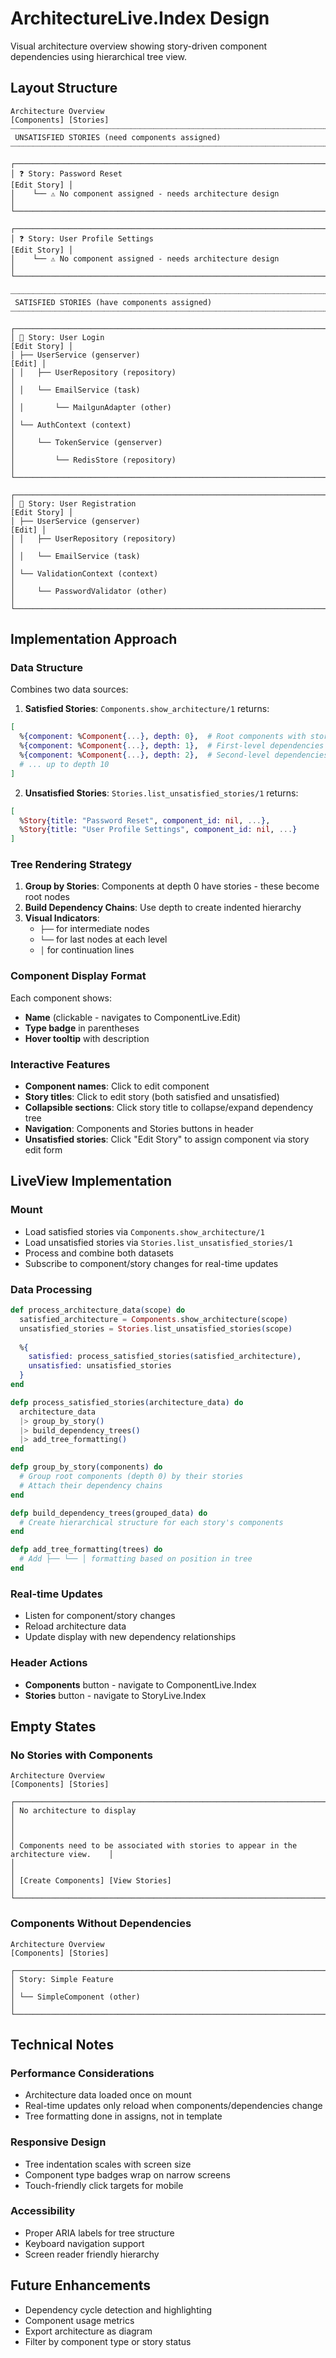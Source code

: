 # ArchitectureLive.Index Design

Visual architecture overview showing story-driven component dependencies using hierarchical tree view.

## Layout Structure

```
Architecture Overview                                            [Components] [Stories]
┈┈┈┈┈┈┈┈┈┈┈┈┈┈┈┈┈┈┈┈┈┈┈┈┈┈┈┈┈┈┈┈┈┈┈┈┈┈┈┈┈┈┈┈┈┈┈┈┈┈┈┈┈┈┈┈┈┈┈┈┈┈┈┈┈┈┈┈┈┈┈┈┈┈┈┈┈┈┈┈┈┈┈
 UNSATISFIED STORIES (need components assigned)
┈┈┈┈┈┈┈┈┈┈┈┈┈┈┈┈┈┈┈┈┈┈┈┈┈┈┈┈┈┈┈┈┈┈┈┈┈┈┈┈┈┈┈┈┈┈┈┈┈┈┈┈┈┈┈┈┈┈┈┈┈┈┈┈┈┈┈┈┈┈┈┈┈┈┈┈┈┈┈┈┈┈┈

┌─────────────────────────────────────────────────────────────────────────────────────┐
│ ❓ Story: Password Reset                                                [Edit Story] │
│    └── ⚠️ No component assigned - needs architecture design                         │
└─────────────────────────────────────────────────────────────────────────────────────┘

┌─────────────────────────────────────────────────────────────────────────────────────┐
│ ❓ Story: User Profile Settings                                         [Edit Story] │
│    └── ⚠️ No component assigned - needs architecture design                         │
└─────────────────────────────────────────────────────────────────────────────────────┘

┈┈┈┈┈┈┈┈┈┈┈┈┈┈┈┈┈┈┈┈┈┈┈┈┈┈┈┈┈┈┈┈┈┈┈┈┈┈┈┈┈┈┈┈┈┈┈┈┈┈┈┈┈┈┈┈┈┈┈┈┈┈┈┈┈┈┈┈┈┈┈┈┈┈┈┈┈┈┈┈┈┈┈
 SATISFIED STORIES (have components assigned)
┈┈┈┈┈┈┈┈┈┈┈┈┈┈┈┈┈┈┈┈┈┈┈┈┈┈┈┈┈┈┈┈┈┈┈┈┈┈┈┈┈┈┈┈┈┈┈┈┈┈┈┈┈┈┈┈┈┈┈┈┈┈┈┈┈┈┈┈┈┈┈┈┈┈┈┈┈┈┈┈┈┈┈

┌─────────────────────────────────────────────────────────────────────────────────────┐
│ 📖 Story: User Login                                                    [Edit Story] │
│ ├── UserService (genserver)                                           [Edit] │
│ │   ├── UserRepository (repository)                                    │
│ │   └── EmailService (task)                                            │
│ │       └── MailgunAdapter (other)                                     │
│ └── AuthContext (context)                                              │
│     └── TokenService (genserver)                                       │
│         └── RedisStore (repository)                                    │
└─────────────────────────────────────────────────────────────────────────────────────┘

┌─────────────────────────────────────────────────────────────────────────────────────┐
│ 📖 Story: User Registration                                             [Edit Story] │
│ ├── UserService (genserver)                                           [Edit] │
│ │   ├── UserRepository (repository)                                    │
│ │   └── EmailService (task)                                            │
│ └── ValidationContext (context)                                        │
│     └── PasswordValidator (other)                                      │
└─────────────────────────────────────────────────────────────────────────────────────┘
```

## Implementation Approach

### Data Structure
Combines two data sources:

1. **Satisfied Stories**: `Components.show_architecture/1` returns:
```elixir
[
  %{component: %Component{...}, depth: 0},  # Root components with stories
  %{component: %Component{...}, depth: 1},  # First-level dependencies  
  %{component: %Component{...}, depth: 2},  # Second-level dependencies
  # ... up to depth 10
]
```

2. **Unsatisfied Stories**: `Stories.list_unsatisfied_stories/1` returns:
```elixir
[
  %Story{title: "Password Reset", component_id: nil, ...},
  %Story{title: "User Profile Settings", component_id: nil, ...}
]
```

### Tree Rendering Strategy
1. **Group by Stories**: Components at depth 0 have stories - these become root nodes
2. **Build Dependency Chains**: Use depth to create indented hierarchy
3. **Visual Indicators**: 
   - `├──` for intermediate nodes
   - `└──` for last nodes at each level
   - `│` for continuation lines

### Component Display Format
Each component shows:
- **Name** (clickable - navigates to ComponentLive.Edit)
- **Type badge** in parentheses
- **Hover tooltip** with description

### Interactive Features
- **Component names**: Click to edit component
- **Story titles**: Click to edit story (both satisfied and unsatisfied)
- **Collapsible sections**: Click story title to collapse/expand dependency tree
- **Navigation**: Components and Stories buttons in header
- **Unsatisfied stories**: Click "Edit Story" to assign component via story edit form

## LiveView Implementation

### Mount
- Load satisfied stories via `Components.show_architecture/1`
- Load unsatisfied stories via `Stories.list_unsatisfied_stories/1`
- Process and combine both datasets
- Subscribe to component/story changes for real-time updates

### Data Processing
```elixir
def process_architecture_data(scope) do
  satisfied_architecture = Components.show_architecture(scope)
  unsatisfied_stories = Stories.list_unsatisfied_stories(scope)
  
  %{
    satisfied: process_satisfied_stories(satisfied_architecture),
    unsatisfied: unsatisfied_stories
  }
end

defp process_satisfied_stories(architecture_data) do
  architecture_data
  |> group_by_story()
  |> build_dependency_trees()
  |> add_tree_formatting()
end

defp group_by_story(components) do
  # Group root components (depth 0) by their stories
  # Attach their dependency chains
end

defp build_dependency_trees(grouped_data) do
  # Create hierarchical structure for each story's components
end

defp add_tree_formatting(trees) do
  # Add ├── └── │ formatting based on position in tree
end
```

### Real-time Updates
- Listen for component/story changes
- Reload architecture data
- Update display with new dependency relationships

### Header Actions
- **Components** button - navigate to ComponentLive.Index
- **Stories** button - navigate to StoryLive.Index

## Empty States

### No Stories with Components
```
Architecture Overview                                            [Components] [Stories]

┌─────────────────────────────────────────────────────────────────────────────────────┐
│ No architecture to display                                                           │
│                                                                                       │
│ Components need to be associated with stories to appear in the architecture view.    │
│                                                                                       │
│ [Create Components] [View Stories]                                                    │
└─────────────────────────────────────────────────────────────────────────────────────┘
```

### Components Without Dependencies
```
Architecture Overview                                            [Components] [Stories]

┌─────────────────────────────────────────────────────────────────────────────────────┐
│ Story: Simple Feature                                                                 │
│ └── SimpleComponent (other)                                                          │
└─────────────────────────────────────────────────────────────────────────────────────┘
```

## Technical Notes

### Performance Considerations
- Architecture data loaded once on mount
- Real-time updates only reload when components/dependencies change
- Tree formatting done in assigns, not in template

### Responsive Design
- Tree indentation scales with screen size
- Component type badges wrap on narrow screens
- Touch-friendly click targets for mobile

### Accessibility
- Proper ARIA labels for tree structure
- Keyboard navigation support
- Screen reader friendly hierarchy

## Future Enhancements
- Dependency cycle detection and highlighting
- Component usage metrics
- Export architecture as diagram
- Filter by component type or story status